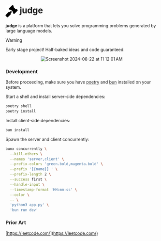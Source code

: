 # <a><img src="./public/icon.svg" height="40" valign="top" /></a> judge

**judge** is a platform that lets you solve programming problems generated by 
large language models.

> [!WARNING]
> Early stage project! Half-baked ideas and code guaranteed.

<div align="center">
  <img width="800" alt="Screenshot 2024-08-22 at 11 12 01 AM" src="https://github.com/user-attachments/assets/7c2a75d7-d8f2-4511-b0fb-03dab94c1753">
</div>

### Development

Before proceeding, make sure you have [poetry](https://python-poetry.org/docs/) 
and [bun](https://bun.sh/docs/installation) installed on your system.

Start a shell and install server-side dependencies:

```bash
poetry shell
poetry install
```

Install client-side dependencies:

```bash
bun install
```

Spawn the server and client concurrently:

```bash
bunx concurrently \
  --kill-others \
  --names 'server,client' \
  --prefix-colors 'green.bold,magenta.bold' \
  --prefix '[{name}] ' \
  --prefix-length 2 \
  --success first \
  --handle-input \
  --timestamp-format 'HH:mm:ss' \
  --color \
  -- \
  'python3 app.py' \
  'bun run dev'
```

### Prior Art

[https://leetcode.com/](https://leetcode.com/)
